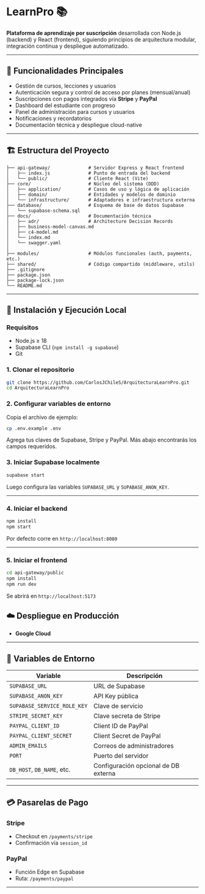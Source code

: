 # LearnPro 📚

**Plataforma de aprendizaje por suscripción** desarrollada con Node.js (backend) y React (frontend), siguiendo principios de arquitectura modular, integración continua y despliegue automatizado.

---

## 🧠 Funcionalidades Principales

- Gestión de cursos, lecciones y usuarios
- Autenticación segura y control de acceso por planes (mensual/anual)
- Suscripciones con pagos integrados vía **Stripe** y **PayPal**
- Dashboard del estudiante con progreso
- Panel de administración para cursos y usuarios
- Notificaciones y recordatorios
- Documentación técnica y despliegue cloud-native

---

## 🏗️ Estructura del Proyecto

```
├── api-gateway/              # Servidor Express y React frontend
│   ├── index.js              # Punto de entrada del backend
│   └── public/               # Cliente React (Vite)
├── core/                     # Núcleo del sistema (DDD)
│   ├── application/          # Casos de uso y lógica de aplicación
│   ├── domain/               # Entidades y modelos de dominio
│   └── infrastructure/       # Adaptadores e infraestructura externa
├── database/                 # Esquema de base de datos Supabase
│   └── supabase-schema.sql
├── docs/                     # Documentación técnica
│   ├── adr/                  # Architecture Decision Records
│   ├── business-model-canvas.md
│   ├── c4-model.md
│   └── index.md
│   └── swagger.yaml
│   
├── modules/                  # Módulos funcionales (auth, payments, etc.)
├── shared/                   # Código compartido (middleware, utils)
├── .gitignore
├── package.json
├── package-lock.json
└── README.md
```

---

## 🚀 Instalación y Ejecución Local

### Requisitos

- Node.js ≥ 18
- Supabase CLI (`npm install -g supabase`)
- Git

### 1. Clonar el repositorio

```bash
git clone https://github.com/CarlosJChileS/ArquitecturaLearnPro.git
cd ArquitecturaLearnPro
```

### 2. Configurar variables de entorno

Copia el archivo de ejemplo:

```bash
cp .env.example .env
```

Agrega tus claves de Supabase, Stripe y PayPal. Más abajo encontrarás los campos requeridos.

### 3. Iniciar Supabase localmente
```bash
supabase start
```

Luego configura las variables `SUPABASE_URL` y `SUPABASE_ANON_KEY`.

---

### 4. Iniciar el backend

```bash
npm install
npm start
```

Por defecto corre en `http://localhost:8080`

---

### 5. Iniciar el frontend

```bash
cd api-gateway/public
npm install
npm run dev
```

Se abrirá en `http://localhost:5173`


## ☁️ Despliegue en Producción

- **Google Cloud**

---

## 📄 Variables de Entorno

| Variable | Descripción |
|---------|-------------|
| `SUPABASE_URL` | URL de Supabase |
| `SUPABASE_ANON_KEY` | API Key pública |
| `SUPABASE_SERVICE_ROLE_KEY` | Clave de servicio |
| `STRIPE_SECRET_KEY` | Clave secreta de Stripe |
| `PAYPAL_CLIENT_ID` | Client ID de PayPal |
| `PAYPAL_CLIENT_SECRET` | Client Secret de PayPal |
| `ADMIN_EMAILS` | Correos de administradores |
| `PORT` | Puerto del servidor |
| `DB_HOST`, `DB_NAME`, etc. | Configuración opcional de DB externa |

---


## 💳 Pasarelas de Pago

### Stripe

- Checkout en `/payments/stripe`
- Confirmación vía `session_id`

### PayPal

- Función Edge en Supabase
- Ruta: `/payments/paypal`

---

